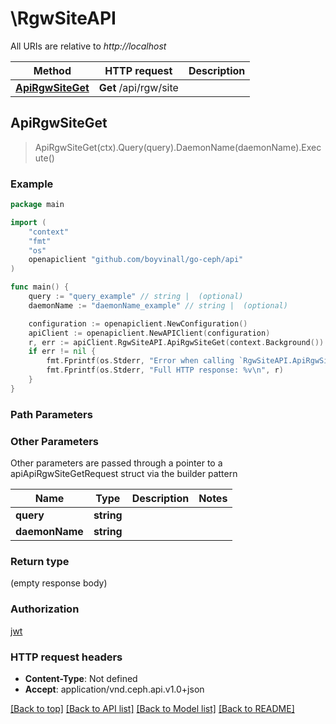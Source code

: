 # \RgwSiteAPI

All URIs are relative to *http://localhost*

Method | HTTP request | Description
------------- | ------------- | -------------
[**ApiRgwSiteGet**](RgwSiteAPI.md#ApiRgwSiteGet) | **Get** /api/rgw/site | 



## ApiRgwSiteGet

> ApiRgwSiteGet(ctx).Query(query).DaemonName(daemonName).Execute()



### Example

```go
package main

import (
	"context"
	"fmt"
	"os"
	openapiclient "github.com/boyvinall/go-ceph/api"
)

func main() {
	query := "query_example" // string |  (optional)
	daemonName := "daemonName_example" // string |  (optional)

	configuration := openapiclient.NewConfiguration()
	apiClient := openapiclient.NewAPIClient(configuration)
	r, err := apiClient.RgwSiteAPI.ApiRgwSiteGet(context.Background()).Query(query).DaemonName(daemonName).Execute()
	if err != nil {
		fmt.Fprintf(os.Stderr, "Error when calling `RgwSiteAPI.ApiRgwSiteGet``: %v\n", err)
		fmt.Fprintf(os.Stderr, "Full HTTP response: %v\n", r)
	}
}
```

### Path Parameters



### Other Parameters

Other parameters are passed through a pointer to a apiApiRgwSiteGetRequest struct via the builder pattern


Name | Type | Description  | Notes
------------- | ------------- | ------------- | -------------
 **query** | **string** |  | 
 **daemonName** | **string** |  | 

### Return type

 (empty response body)

### Authorization

[jwt](../README.md#jwt)

### HTTP request headers

- **Content-Type**: Not defined
- **Accept**: application/vnd.ceph.api.v1.0+json

[[Back to top]](#) [[Back to API list]](../README.md#documentation-for-api-endpoints)
[[Back to Model list]](../README.md#documentation-for-models)
[[Back to README]](../README.md)

